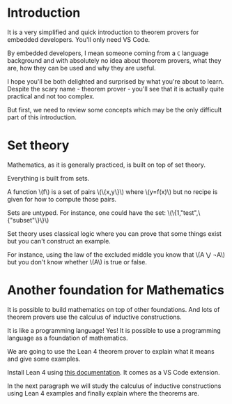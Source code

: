 # Introduction

It is a very simplified and quick introduction to theorem provers for embedded developers. You'll only need VS Code.

By embedded developers, I mean someone coming from a `C` language background and with absolutely no idea about theorem provers, what they are, how they can be used and why they are useful.

I hope you'll be both delighted and surprised by what you're about to learn. Despite the scary name - theorem prover - you'll see that it is actually quite practical and not too complex.

But first, we need to review some concepts which may be the only difficult part of this introduction.

# Set theory

Mathematics, as it is generally practiced, is built on top of set theory.

Everything is built from sets. 

A function \\(f\\) is a set of pairs \\(\\{x,y\\}\\) where \\(y=f(x)\\) but no recipe is given for how to compute those pairs.

Sets are untyped. For instance, one could have the set: \\(\\{1,"test",\\{"subset"\\}\\}\\)

Set theory uses classical logic where you can prove that some things exist but you can't construct an example. 

For instance, using the law of the excluded middle you know that \\(A ⋁ ¬A\\) but you don't know whether \\(A\\) is true or false.

# Another foundation for Mathematics 

It is possible to build mathematics on top of other foundations. And lots of theorem provers use the calculus of inductive constructions.

It is like a programming language! Yes! It is possible to use a programming language as a foundation of mathematics.

We are going to use the Lean 4 theorem prover to explain what it means and give some examples.

Install Lean 4 using [this documentation](https://lean-lang.org/documentation/setup/). It comes as a VS Code extension.


In the next paragraph we will study the calculus of inductive constructions using Lean 4 examples and finally explain where the theorems are.
